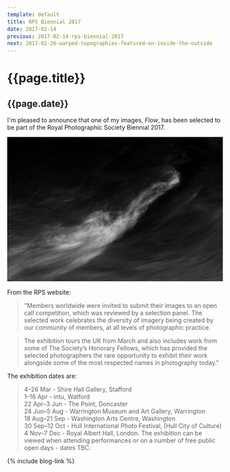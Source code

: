 ```yaml
---
template: default
title: RPS Biennial 2017
date: 2017-02-14
previous: 2017-02-14-rps-biennial-2017
next: 2017-02-26-warped-topographies-featured-on-inside-the-outside
---
```


# {{page.title}}

## {{page.date}}

I'm pleased to announce that one of my images, *Flow*, has been selected to be part of the Royal Photographic Society Biennial 2017.

![Flow](flow.webp "Flow")


From the RPS website:

> "Members worldwide were invited to submit their images to an open call competition, which was reviewed by a selection panel. The selected work celebrates the diversity of imagery being created by our community of members, at all levels of photographic practice.

> The exhibition tours the UK from March and also includes work from some of The Society’s Honorary Fellows, which has provided the selected photographers the rare opportunity to exhibit their work alongside some of the most respected names in photography today."

The exhibition dates are:

> 4–26 Mar - Shire Hall Gallery, Stafford<br />
1–16 Apr - intu, Watford<br />
22 Apr–3 Jun - The Point, Doncaster<br />
24 Jun–5 Aug - Warrington Museum and Art Gallery, Warrington<br />
18 Aug–21 Sep - Washington Arts Centre, Washington<br />
30 Sep–12 Oct - Hull International Photo Festival, (Hull City of Culture)<br />
4 Nov–7 Dec - Royal Albert Hall, London. The exhibition can be viewed when attending performances or on a number of free public open days - dates TBC.


{% include blog-link %}